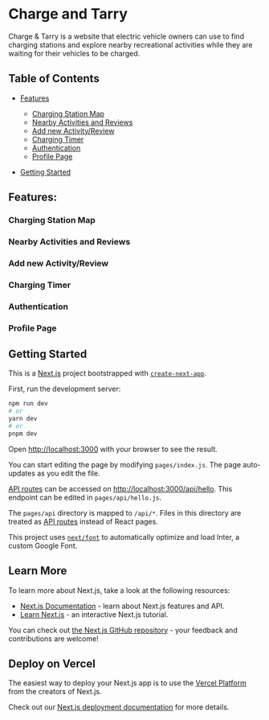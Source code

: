 # Charge and Tarry

Charge & Tarry is a website that electric vehicle owners can use to find charging stations and explore nearby recreational activities while they are waiting for their vehicles to be charged.

## Table of Contents
* [Features](https://github.com/rpp2207-bug-busters-official/boc/blob/main/README.md#features)
   * [Charging Station Map](https://github.com/rpp2207-bug-busters-official/boc/blob/main/README.md#charging-station-map)
   * [Nearby Activities and Reviews](https://github.com/rpp2207-bug-busters-official/boc/blob/main/README.md#nearby-activities-and-reviews)
   * [Add new Activity/Review](https://github.com/rpp2207-bug-busters-official/boc/blob/main/README.md#add-new-activityreviews)
   * [Charging Timer](https://github.com/rpp2207-bug-busters-official/boc/blob/main/README.md#charging-timer)
   * [Authentication](https://github.com/rpp2207-bug-busters-official/boc/blob/main/README.md#authentication)
   * [Profile Page](https://github.com/rpp2207-bug-busters-official/boc/blob/main/README.md#profile-page) 
	 
* [Getting Started](https://github.com/rpp2207-bug-busters-official/boc/blob/main/README.md#getting-started)

## Features:

### Charging Station Map
### Nearby Activities and Reviews
### Add new Activity/Review 
### Charging Timer
### Authentication
### Profile Page 
 


## Getting Started

This is a [Next.js](https://nextjs.org/) project bootstrapped with [`create-next-app`](https://github.com/vercel/next.js/tree/canary/packages/create-next-app).


First, run the development server:

```bash
npm run dev
# or
yarn dev
# or
pnpm dev
```

Open [http://localhost:3000](http://localhost:3000) with your browser to see the result.

You can start editing the page by modifying `pages/index.js`. The page auto-updates as you edit the file.

[API routes](https://nextjs.org/docs/api-routes/introduction) can be accessed on [http://localhost:3000/api/hello](http://localhost:3000/api/hello). This endpoint can be edited in `pages/api/hello.js`.

The `pages/api` directory is mapped to `/api/*`. Files in this directory are treated as [API routes](https://nextjs.org/docs/api-routes/introduction) instead of React pages.

This project uses [`next/font`](https://nextjs.org/docs/basic-features/font-optimization) to automatically optimize and load Inter, a custom Google Font.

## Learn More

To learn more about Next.js, take a look at the following resources:

- [Next.js Documentation](https://nextjs.org/docs) - learn about Next.js features and API.
- [Learn Next.js](https://nextjs.org/learn) - an interactive Next.js tutorial.

You can check out [the Next.js GitHub repository](https://github.com/vercel/next.js/) - your feedback and contributions are welcome!

## Deploy on Vercel

The easiest way to deploy your Next.js app is to use the [Vercel Platform](https://vercel.com/new?utm_medium=default-template&filter=next.js&utm_source=create-next-app&utm_campaign=create-next-app-readme) from the creators of Next.js.

Check out our [Next.js deployment documentation](https://nextjs.org/docs/deployment) for more details.
